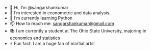 - 👋 Hi, I’m @sangarshankumar
- 👀 I’m interested in econometric and data analysis.
- 🌱 I’m currently learning Python
- 📫 How to reach me: sangarshankumar@gmail.com
- 📚 I am currently a student at The Ohio State University, majoring in economics and statistics
- ⚡ Fun fact: I am a huge fan of martial arts!

<!---
sangarshankumar/sangarshankumar is a ✨ special ✨ repository because its `README.md` (this file) appears on your GitHub profile.
You can click the Preview link to take a look at your changes.
--->
